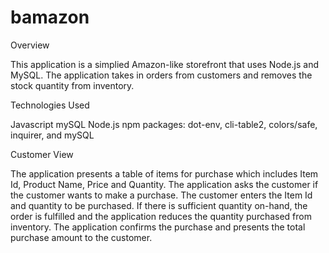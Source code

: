 # bamazon

Overview

This application is a simplied Amazon-like storefront that uses Node.js and MySQL. The application takes in orders from customers and removes the stock quantity from inventory.

Technologies Used

Javascript
mySQL
Node.js
npm packages: dot-env, cli-table2, colors/safe, inquirer, and mySQL

Customer View

The application presents a table of items for purchase which includes Item Id, Product Name, Price and Quantity. The application asks the customer if the customer wants to make a purchase. The customer enters the Item Id and quantity to be purchased. If there is sufficient quantity on-hand, the order is fulfilled and the application reduces the quantity purchased from inventory. The application confirms the purchase and presents the total purchase amount to the customer.

 